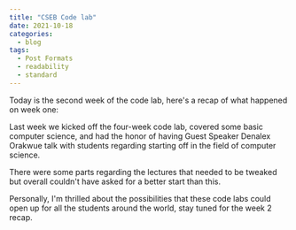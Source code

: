 ```yaml
---
title: "CSEB Code lab"
date: 2021-10-18
categories:
  - blog
tags:
  - Post Formats
  - readability
  - standard
---
```


Today is the second week of the code lab, here's a recap of what happened on week one:

Last week we kicked off the four-week code lab, covered some basic computer science, and had the honor of having Guest Speaker Denalex Orakwue talk with students regarding starting off in the field of computer science.

There were some parts regarding the lectures that needed to be tweaked but overall couldn't have asked for a better start than this.

Personally, I'm thrilled about the possibilities that these code labs could open up for all the students around the world, stay tuned for the week 2 recap.
